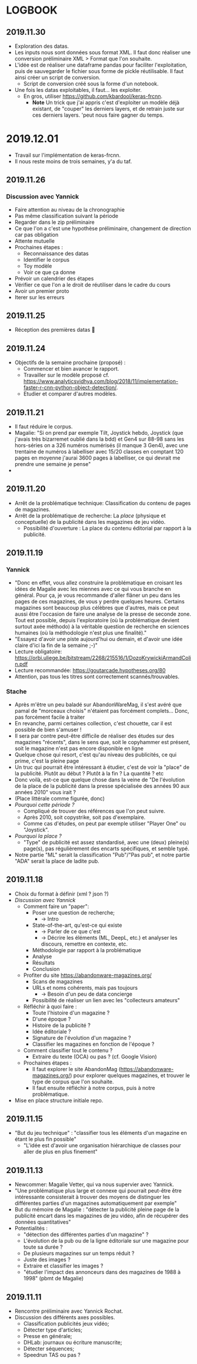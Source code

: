 # LOGBOOK

## 2019.11.30
- Exploration des datas.
- Les inputs nous sont données sous format XML. Il faut donc réaliser une conversion préliminaire XML > Format que l'on souhaite.
- L'idée est de réaliser une dataframe pandas pour faciliter l'exploitation, puis de sauvegarder le fichier sous forme de pickle réutilisable. Il faut ainsi créer un script de conversion.
    - Script de conversion créé sous la forme d'un notebook.
- Une fois les datas exploitables, il faut... les exploiter.
    - En gros, utiliser https://github.com/kbardool/keras-frcnn.
        - **Note** Un trick que j'ai appris c'est d'exploiter un modèle déjà existant, de "couper" les derniers layers, et de retrain juste sur ces derniers layers. 'peut nous faire gagner du temps.
        
# 2019.12.01
- Travail sur l'implémentation de keras-frcnn.
- Il nous reste moins de trois semaines, y'a du taf.

## 2019.11.26
### Discussion avec Yannick
- Faire attention au niveau de la chronographie
- Pas même classification suivant la période
- Regarder dans le zip préliminaire
- Ce que l'on a c'est une hypothèse préliminaire, changement de direction car pas obligation
- Attente mutuelle
- Prochaines étapes :
    - Reconnaissance des datas
    - Identifier le corpus
    - Toy modèle
    - Voir ce que ça donne
- Prévoir un calendrier des étapes
- Vérifier ce que l'on a le droit de réutiliser dans le cadre du cours
- Avoir un premier proto
- Iterer sur les erreurs

## 2019.11.25
- Réception des premières datas 🎉

## 2019.11.24
- Objectifs de la semaine prochaine (proposé) :
    - Commencer et bien avancer le rapport.
    - Travailler sur le modèle proposé cf. https://www.analyticsvidhya.com/blog/2018/11/implementation-faster-r-cnn-python-object-detection/.
    - Etudier et comparer d'autres modèles.

## 2019.11.21
- Il faut réduire le corpus.
- Magalie: "Si on prend par exemple Tilt, Joystick hebdo, Joystick (que j'avais très bizarremet oublié dans la bdd) et Gen4 sur 88-98 sans les hors-séries on a 326 numéros numérisés (il manque 3 Gen4), avec une trentaine de numéros à labelliser avec 15/20 classes en comptant 120 pages en moyenne  j'aurai 3600 pages à labelliser, ce qui devrait me prendre une semaine je pense"
- 

## 2019.11.20
- Arrêt de la problématique technique: Classification du contenu de pages de magazines.
- Arrêt de la problématique de recherche: La _place_ (physique et conceptuelle) de la publicité dans les magazines de jeu vidéo.
    - Possibilité d'ouverture : La place du contenu éditorial par rapport à la publicité.

## 2019.11.19
### Yannick
- "Donc en effet, vous allez construire la problématique en croisant les idées de Magalie avec les miennes avec ce qui vous branche en général. Pour ça, je vous recommande d'aller flâner un peu dans les pages de ces magazines, de vous y perdre quelques heures. Certains magazines sont beaucoup plus célèbres que d'autres, mais ce peut aussi être l'occasion de faire une analyse de la presse de seconde zone. Tout est possible, depuis l'exploratoire (où la problématique devient surtout axée méthodo) à la véritable question de recherche en sciences humaines (où la méthodologie n'est plus une finalité)."
- "Essayez d'avoir une piste aujourd'hui ou demain, et d'avoir une idée claire d'ici la fin de la semaine ;-)"
- Lecture obligatoire: https://orbi.uliege.be/bitstream/2268/215516/1/DozoKrywickiArmandColin.pdf
- Lecture recommandée: https://goutarcade.hypotheses.org/80
- Attention, pas tous les titres sont correctement scannés/trouvables.

### Stache
- Après m'être un peu baladé sur AbandonWareMag, il s'est avéré que pamal de "morceaux choisis" n'étaient pas forcément complets... Donc, pas forcément facile à traiter
- En revanche, parmi certaines collection, c'est chouette, car il est possible de bien s'amuser !
- Il sera par contre peut-être difficile de réaliser des études sur des magazines "récents", dans le sens que, soit le copyhammer est présent, soit le magazine n'est pas encore disponible en ligne
- Quelque chose qui resort, c'est qu'au niveau des publicités, ce qui prime, c'est la pleine page
- Un truc qui pourrait être intéressant à étudier, c'est de voir la "place" de la publicité. Plutôt au début ? Plutôt à la fin ? La quantité ? etc
- Donc voilà, est-ce que quelque chose dans la veine de "De l'évolution de la place de la publicité dans la presse spécialisée des années 90 aux années 2010" vous irait ?
- (Place littérale comme figurée, donc)
- *Pourquoi cette période ?*
    - Compliqué de trouver des références que l'on peut suivre.
    - Après 2010, soit copystrike, soit pas d'exemplaire.
    - Comme cas d'études, on peut par exemple utiliser "Player One" ou "Joystick".
- *Pourquoi la place ?*
    - "Type" de publicité est assez standardisé, avec une (deux) pleine(s) page(s), pas régulièrement des encarts spécifiques, et semble typé.
- Notre partie "ML" serait la classification "Pub"/"Pas pub", et notre partie "ADA" serait la place de ladite pub.

## 2019.11.18
- Choix du format à définir (xml ? json ?)
- *Discussion avec Yannick*
    - Comment faire un "paper":
        - Poser une question de recherche;
            - -> Intro
        - State-of-the-art, qu'est-ce qui existe
            - -> Parler de ce que c'est
            - -> Décrire les éléments (ML, DeepL, etc.) et analyser les discours, remettre en contexte, etc.
        - Méthodologie par rapport à la problématique
        - Analyse
        - Résultats
        - Conclusion
    - Profiter du site https://abandonware-magazines.org/
        - Scans de magazines
        - URLs et noms cohérents, mais pas toujours
            - -> Besoin d'un peu de data concierge
        - Possibilité de réaliser un lien avec les "collecteurs amateurs"
    - Réfléchir à quoi faire :
        - Toute l'histoire d'un magazine ?
        - D'une époque ?
        - Histoire de la publicité ?
        - Idée éditoriale ?
        - Signature de l'évolution d'un magazine ?
        - Classifier les magazines en fonction de l'époque ?
    - Comment classifier tout le contenu ?
        - Extraire du texte (OCA) ou pas ? (cf. Google Vision)
    - Prochaines étapes :
        - Il faut explorer le site AbandonMag (https://abandonware-magazines.org/) pour explorer quelques magazines, et trouver le type de corpus que l'on souhaite.
        - Il faut ensuite réfléchir à notre corpus, puis à notre problématique.
- Mise en place structure initiale repo.

## 2019.11.15
- "But du jeu technique" : "classifier tous les éléments d'un magazine en étant le plus fin possible"
    - "L'idée est d'avoir une organisation hiérarchique de classes pour aller de plus en plus finement"

## 2019.11.13
- Newcommer: Magalie Vetter, qui va nous supervier avec Yannick.
- "Une problématique plus large et connexe qui pourrait peut-être être intéressante consisterait à trouver des moyens de distinguer les différentes parties d'un magazines automatiquement par exemple"
- But du mémoire de Magalie : "détecter la publicité pleine page de la publicité encart dans les magazines de jeu vidéo, afin de récupérer des données quantitatives"
- Potentialités :
    - "détection des différentes parties d'un magazine" ?
    - L'évolution de la pub ou de la ligne éditoriale sur une magazine pour toute sa durée ?
    - De plusieurs magazines sur un temps réduit ?
    - Juste des images ?
    - Extraire et classifier les images ?
    - "étudier l'impact des annonceurs dans des magazines de 1988 à 1998" (pbmt de Magalie)

## 2019.11.11
- Rencontre préliminaire avec Yannick Rochat.
- Discussion des différents axes possibles.
    - Classification publicités jeux vidéo;
    - Détecter type d'articles;
    - Presse en générale;
    - DHLab: journaux ou écriture manuscrite;
    - Détecter séquences;
    - Speedrun TAS ou pas ?
